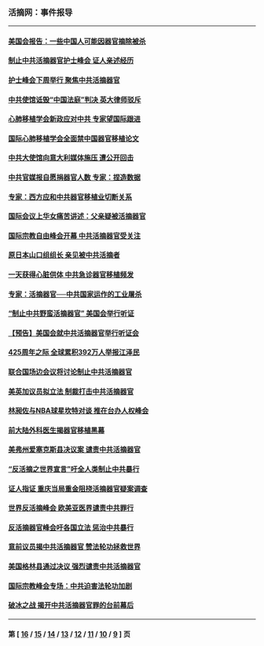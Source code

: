 ### 活摘网：事件报导
---
#### [美国会报告：一些中国人可能因器官摘除被杀](../../pages/nf5877/n13867964.md?11300430) 
#### [制止中共活摘器官护士峰会 证人亲述经历](../../pages/nf5877/n13859007.md?11300430) 
#### [护士峰会下周举行 聚焦中共活摘器官](../../pages/nf5877/n13855418.md?11300430) 
#### [中共使馆诋毁“中国法庭”判决 英大律师驳斥](../../pages/nf5877/n13833945.md?11300430) 
#### [心肺移植学会新政应对中共 专家望国际跟进](../../pages/nf5877/n13829043.md?11300430) 
#### [国际心肺移植学会全面禁中国器官移植论文](../../pages/nf5877/n13827785.md?11300430) 
#### [中共大使馆向意大利媒体施压 遭公开回击](../../pages/nf5877/n13826038.md?11300430) 
#### [中共官媒报自愿捐器官人数 专家：捏造数据](../../pages/nf5877/n13814130.md?11300430) 
#### [专家：西方应和中共器官移植业切断关系](../../pages/nf5877/n13772828.md?11300430) 
#### [国际会议上华女痛苦讲述：父亲疑被活摘器官](../../pages/nf5877/n13771583.md?11300430) 
#### [国际宗教自由峰会开幕 中共活摘器官受关注](../../pages/nf5877/n13769995.md?11300430) 
#### [原日本山口组组长 亲见被中共活摘者](../../pages/nf5877/n13767360.md?11300430) 
#### [一天获得心脏供体 中共急诊器官移植频发](../../pages/nf5877/n13764689.md?11300430) 
#### [专家：活摘器官──中共国家运作的工业屠杀](../../pages/nf5877/n13761178.md?11300430) 
#### [“制止中共野蛮活摘器官” 美国会举行听证](../../pages/nf5877/n13735831.md?11300430) 
#### [【预告】美国会就中共活摘器官举行听证会](../../pages/nf5877/n13732843.md?11300430) 
#### [425周年之际 全球累积392万人举报江泽民](../../pages/nf5877/n13719232.md?11300430) 
#### [联合国场边会议将讨论制止中共活摘器官](../../pages/nf5877/n13656361.md?11300430) 
#### [美英加议员拟立法 制裁打击中共活摘器官](../../pages/nf5877/n13430251.md?11300430) 
#### [林昶佐与NBA球星坎特对谈 推在台办人权峰会](../../pages/nf5877/n13414467.md?11300430) 
#### [前大陆外科医生揭器官移植黑幕](../../pages/nf5877/n13401416.md?11300430) 
#### [美弗州爱塞克斯县决议案 谴责中共活摘器官](../../pages/nf5877/n13320919.md?11300430) 
#### [“反活摘之世界宣言”吁全人类制止中共暴行](../../pages/nf5877/n13259730.md?11300430) 
#### [证人指证 重庆当局重金阻挠活摘器官疑案调查](../../pages/nf5877/n13259127.md?11300430) 
#### [世界反活摘峰会 欧美亚医界谴责中共罪行](../../pages/nf5877/n13253550.md?11300430) 
#### [反活摘器官峰会吁各国立法 惩治中共暴行](../../pages/nf5877/n13245052.md?11300430) 
#### [意前议员揭中共活摘器官 赞法轮功拯救世界](../../pages/nf5877/n13203445.md?11300430) 
#### [美国格林县通过决议 强烈谴责中共活摘器官](../../pages/nf5877/n13119367.md?11300430) 
#### [国际宗教峰会专场：中共迫害法轮功加剧](../../pages/nf5877/n13088279.md?11300430) 
#### [破冰之战 揭开中共活摘器官罪的台前幕后](../../pages/nf5877/n13082457.md?11300430) 

---
#### 第 [ [16](./16.md?11300430) / [15](./15.md?11300430) / [14](./14.md?11300430) / [13](./13.md?11300430) / [12](./12.md?11300430) / [11](./11.md?11300430) / [10](./10.md?11300430) / [9](./9.md?11300430) ] 页
